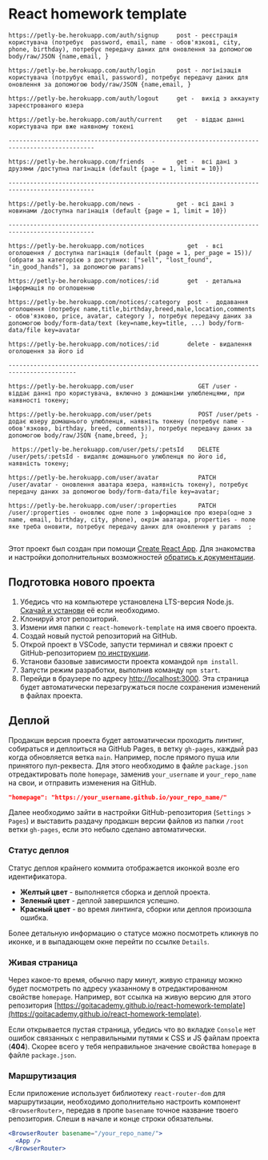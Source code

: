 # React homework template

```
https://petly-be.herokuapp.com/auth/signup     post - реєстрація користувача (потребує  password, email, name - обов'язкові, city, phone, birthday), потребує передачу даних для оновлення за допомогою body/raw/JSON {name,email, }

https://petly-be.herokuapp.com/auth/login      post - логінізація користувача (потрубує email, password), потребує передачу даних для оновлення за допомогою body/raw/JSON {name,email, }

https://petly-be.herokuapp.com/auth/logout     get -  вихід з аккаунту зареєстрованого юзера

https://petly-be.herokuapp.com/auth/current    get  - віддає данні користувача при вже наявному токені

----------------------------------------------------------------------------------------------

https://petly-be.herokuapp.com/friends  -      get -  всі дані з друзями /доступна пагінація (default {page = 1, limit = 10})

----------------------------------------------------------------------------------------------

https://petly-be.herokuapp.com/news -          get - всі дані з новинами /доступна пагінація (default {page = 1, limit = 10})

----------------------------------------------------------------------------------------------

https://petly-be.herokuapp.com/notices            get  - всі оголошення / доступна пагінація (default (page = 1, per_page = 15))/ (обрати за категорією з доступних: ["sell", "lost_found", "in_good_hands"], за допомогою params)

https://petly-be.herokuapp.com/notices/:id        get  - детальна інформація по оголошенню

https://petly-be.herokuapp.com/notices/:category  post -  додавання оголошення (потребує name,title,birthday,breed,male,location,comments - обов'язково, price, avatar, category ), потребує передачу даних за допомогою body/form-data/text (key=name,key=title, ...) body/form-data/file key=avatar

https://petly-be.herokuapp.com/notices/:id        delete - видалення оголошення за його id

-----------------------------------------------------------------------------------------

https://petly-be.herokuapp.com/user                  GET /user - віддає данні про користувача, включно з домашніми улюбленцями, при наявності токену;

https://petly-be.herokuapp.com/user/pets             POST /user/pets - додає юзеру домашнього улюбленця, наявніть токену (потребує name - обов'язково, birthday, breed, comments)), потребує передачу даних за допомогою body/raw/JSON {name,breed, };

 https://petly-be.herokuapp.com/user/pets/:petsId    DELETE /user/pets/:petsId - видаляє домашнього улюбленця по його id, наявність токену;

https://petly-be.herokuapp.com/user/avatar           PATCH /user/avatar - оновлення аватара юзера, наявність токену), потребує передачу даних за допомогою body/form-data/file key=avatar;

https://petly-be.herokuapp.com/user/:properties      PATCH /user/:properties - оновлює одне поле з інформацією про юзера(одне з name, email, birthday, city, phone), окрім аватара, properties - поле яке треба оновити, потребує передачу даних для оновлення у params  ;


```

Этот проект был создан при помощи [Create React App](https://github.com/facebook/create-react-app). Для знакомства и настройки дополнительных
возможностей [обратись к документации](https://facebook.github.io/create-react-app/docs/getting-started).

## Подготовка нового проекта

1. Убедись что на компьютере установлена LTS-версия Node.js. [Скачай и установи](https://nodejs.org/en/) её если необходимо.
2. Клонируй этот репозиторий.
3. Измени имя папки с `react-homework-template` на имя своего проекта.
4. Создай новый пустой репозиторий на GitHub.
5. Открой проект в VSCode, запусти терминал и свяжи проект с GitHub-репозиторием
   [по инструкции](https://docs.github.com/en/get-started/getting-started-with-git/managing-remote-repositories#changing-a-remote-repositorys-url).
6. Установи базовые зависимости проекта командой `npm install`.
7. Запусти режим разработки, выполнив команду `npm start`.
8. Перейди в браузере по адресу [http://localhost:3000](http://localhost:3000). Эта страница будет автоматически перезагружаться после сохранения
   изменений в файлах проекта.

## Деплой

Продакшн версия проекта будет автоматически проходить линтинг, собираться и деплоиться на GitHub Pages, в ветку `gh-pages`, каждый раз когда
обновляется ветка `main`. Например, после прямого пуша или принятого пул-реквеста. Для этого необходимо в файле `package.json` отредактировать поле
`homepage`, заменив `your_username` и `your_repo_name` на свои, и отправить изменения на GitHub.

```json
"homepage": "https://your_username.github.io/your_repo_name/"
```

Далее необходимо зайти в настройки GitHub-репозитория (`Settings` > `Pages`) и выставить раздачу продакшн версии файлов из папки `/root` ветки
`gh-pages`, если это небыло сделано автоматически.

### Статус деплоя

Статус деплоя крайнего коммита отображается иконкой возле его идентификатора.

- **Желтый цвет** - выполняется сборка и деплой проекта.
- **Зеленый цвет** - деплой завершился успешно.
- **Красный цвет** - во время линтинга, сборки или деплоя произошла ошибка.

Более детальную информацию о статусе можно посмотреть кликнув по иконке, и в выпадающем окне перейти по ссылке `Details`.

### Живая страница

Через какое-то время, обычно пару минут, живую страницу можно будет посмотреть по адресу указанному в отредактированном свойстве `homepage`. Например,
вот ссылка на живую версию для этого репозитория
[https://goitacademy.github.io/react-homework-template](https://goitacademy.github.io/react-homework-template).

Если открывается пустая страница, убедись что во вкладке `Console` нет ошибок связанных с неправильными путями к CSS и JS файлам проекта (**404**).
Скорее всего у тебя неправильное значение свойства `homepage` в файле `package.json`.

### Маршрутизация

Если приложение использует библиотеку `react-router-dom` для маршрутизации, необходимо дополнительно настроить компонент `<BrowserRouter>`, передав в
пропе `basename` точное название твоего репозитория. Слеши в начале и конце строки обязательны.

```jsx
<BrowserRouter basename="/your_repo_name/">
  <App />
</BrowserRouter>
```
